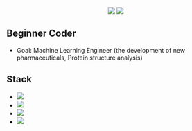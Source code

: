 <div align=center>
     <a href="https://hits.seeyoufarm.com"><img src="https://hits.seeyoufarm.com/api/count/incr/badge.svg?url=https%3A%2F%2Fgithub.com%2FDaeSeokSong&count_bg=%2379C83D&title_bg=%23555555&icon=&icon_color=%23E7E7E7&title=hits&edge_flat=false"/></a>
     <img src="https://img.shields.io/github/followers/DaeSeokSong?style=social">
</div>

## Beginner Coder
- Goal: Machine Learning Engineer (the development of new pharmaceuticals, Protein structure analysis)

## Stack
- <img src="http://img.shields.io/badge/-Python-blue?style=flat&link=#">
- <img src="http://img.shields.io/badge/-Java-orange?style=flat&link=#">
- <img src="http://img.shields.io/badge/-Android_Studio-brightgreen?style=flat&link=#">
- <img src="http://img.shields.io/badge/-Jsp-inactive?style=flat&link=#">
